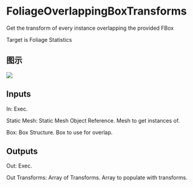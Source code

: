 # FoliageOverlappingBoxTransforms

Get the transform of every instance overlapping the provided FBox

Target is Foliage Statistics

## 图示

![]($-20221218-19004046.png)

## Inputs

In: Exec.

Static Mesh: Static Mesh Object Reference. Mesh to get instances of.

Box: Box Structure. Box to use for overlap.  

## Outputs

Out: Exec.

Out Transforms: Array of Transforms. Array to populate with transforms.

